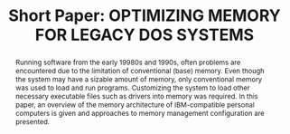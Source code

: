 ---
abstract: Running software from the early 19980s and 1990s, often problems are encountered
  due to the limitation of conventional (base) memory. Even though the system may
  have a sizable amount of memory, only conventional memory was used to load and run
  programs. Customizing the system to load other necessary executable files such as
  drivers into memory was required. In this paper, an overview of the memory architecture
  of IBM-compatible personal computers is given and approaches to memory management
  configuration are presented.
creators:
- de Vries, Denise
date: null
document_url: https://az659834.vo.msecnd.net/eventsairwesteuprod/production-inconference-public/9693bdd66282411cb09bf47324df951e
grand_parent: iPRES
institutions:
- Swinburne University
keywords:
- dos
- memory management
- ibm-compatible
landing_page_url: null
language: eng
layout: publication
license: CC-BY 4.0 International
notes_url: null
parent: iPRES 2022
publication_type: short paper
size: null
slides_url: null
source_name: iPRES
stream_url: null
title: 'Short Paper: OPTIMIZING MEMORY FOR LEGACY DOS SYSTEMS'
year: 2022
---
